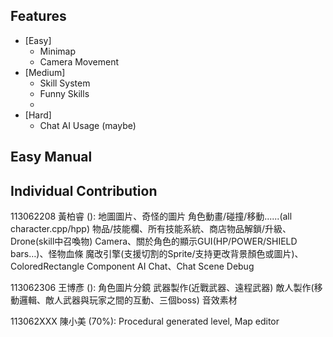 ## Features
- [Easy]
  - Minimap
  - Camera Movement
- [Medium]
  - Skill System
  - Funny Skills
  - 
- [Hard] 
  - Chat AI Usage (maybe)

## Easy Manual


## Individual Contribution 
113062208 黃柏睿 (): 
地圖圖片、奇怪的圖片
角色動畫/碰撞/移動......(all character.cpp/hpp)
物品/技能欄、所有技能系統、商店物品解鎖/升級、Drone(skill中召喚物)
Camera、關於角色的顯示GUI(HP/POWER/SHIELD bars…)、怪物血條
魔改引擎(支援切割的Sprite/支持更改背景顏色或圖片)、ColoredRectangle Component
AI Chat、Chat Scene
Debug

113062306 王博彥 (): 
角色圖片分鏡
武器製作(近戰武器、遠程武器)
敵人製作(移動邏輯、敵人武器與玩家之間的互動、三個boss)
音效素材

113062XXX 陳⼩美 (70%): Procedural generated level, Map editor
